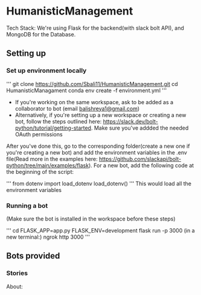 # HumanisticManagement

Tech Stack:
We're using Flask for the backend(with slack bolt API), and MongoDB for the Database. 

## Setting up 

### Set up environment locally
'''
    git clone https://github.com/Sbali11/HumanisticManagement.git
    cd HumanisticManagament
    conda env create -f environment.yml
'''

- If you're working on the same workspace, ask to be added as a collaborator to bot (email balishreya1@gmail.com)
- Alternatively, if you're setting up a new workspace or creating a new bot, follow the steps outlined here: https://slack.dev/bolt-python/tutorial/getting-started. Make sure you've addded the needed OAuth permissions 

After you've done this, go to the corresponding folder(create a new one if you're creating a new bot) and add the environment variables in the .env file(Read more in the examples here: https://github.com/slackapi/bolt-python/tree/main/examples/flask). For a new bot, add the following code at the beginning of the script:

'''
    from dotenv import load_dotenv
    load_dotenv()
'''
This would load all the environment variables

### Running a bot

(Make sure the bot is installed in the workspace before these steps)

'''
    cd <name-of-bot>
    FLASK_APP=app.py FLASK_ENV=development flask run -p 3000
    (in a new terminal:)
    ngrok http 3000
'''


## Bots provided

### Stories
About: 
